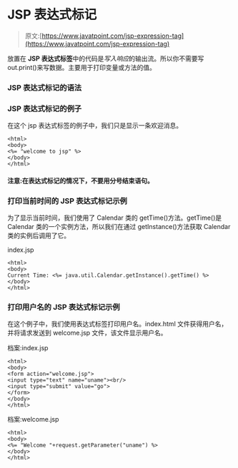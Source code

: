 # JSP 表达式标记

> 原文:[https://www.javatpoint.com/jsp-expression-tag](https://www.javatpoint.com/jsp-expression-tag)

放置在 **JSP 表达式标签**中的代码是*写入响应*的输出流。所以你不需要写 out.print()来写数据。主要用于打印变量或方法的值。

### JSP 表达式标记的语法

### JSP 表达式标记的例子

在这个 jsp 表达式标签的例子中，我们只是显示一条欢迎消息。

```
<html>
<body>
<%= "welcome to jsp" %>
</body>
</html>

```

#### 注意:在表达式标记的情况下，不要用分号结束语句。

### 打印当前时间的 JSP 表达式标记示例

为了显示当前时间，我们使用了 Calendar 类的 getTime()方法。getTime()是 Calendar 类的一个实例方法，所以我们在通过 getInstance()方法获取 Calendar 类的实例后调用了它。

index.jsp

```
<html>
<body>
Current Time: <%= java.util.Calendar.getInstance().getTime() %>
</body>
</html>

```

### 打印用户名的 JSP 表达式标记示例

在这个例子中，我们使用表达式标签打印用户名。index.html 文件获得用户名，并将请求发送到 welcome.jsp 文件，该文件显示用户名。

档案:index.jsp

```
<html>
<body>
<form action="welcome.jsp">
<input type="text" name="uname"><br/>
<input type="submit" value="go">
</form>
</body>
</html>

```

档案:welcome.jsp

```
<html>
<body>
<%= "Welcome "+request.getParameter("uname") %>
</body>
</html>

```